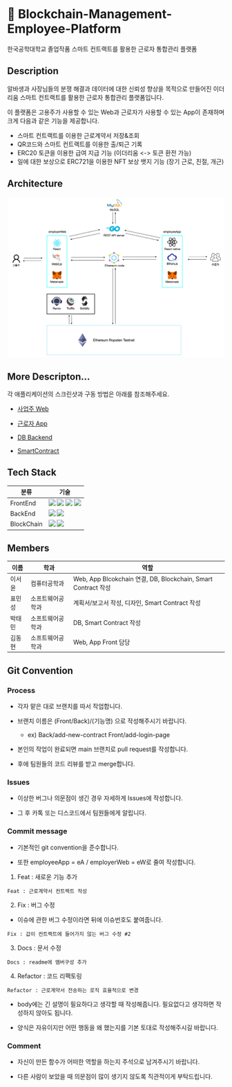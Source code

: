 # 🏢 Blockchain-Management-Employee-Platform
한국공학대학교 졸업작품 스마트 컨트랙트를 활용한 근로자 통합관리 플랫폼

## Description

알바생과 사장님들의 분쟁 해결과 데이터에 대한 신뢰성 향상을 목적으로 만들어진 이더리움 스마트 컨트랙트를 활용한 근로자 통합관리 플랫폼입니다. 

이 플랫폼은 고용주가 사용할 수 있는 Web과 근로자가 사용할 수 있는 App이 존재하며 크게 다음과 같은 기능을 제공합니다.

- 스마트 컨트랙트를 이용한 근로계약서 저장&조회
- QR코드와 스마트 컨트랙트를 이용한 출/퇴근 기록
- ERC20 토큰을 이용한 급여 지급 기능 (이더리움 <-> 토큰 환전 가능)
- 일에 대한 보상으로 ERC721을 이용한 NFT 보상 뱃지 기능 (장기 근로, 친절, 개근)

## Architecture

<img src="/images/Architecture.png">

## More Descripton...

각 애플리케이션의 스크린샷과 구동 방법은 아래를 참조해주세요.

- [사업주 Web](https://github.com/somewheregreeny/Blockchain-Management-Employee-Platform/blob/main/employerWeb)

- [근로자 App](https://github.com/somewheregreeny/Blockchain-Management-Employee-Platform/blob/main/employeeApp)

- [DB Backend](https://github.com/somewheregreeny/Blockchain-Management-Employee-Platform/tree/main/database-backend)

- [SmartContract](https://github.com/somewheregreeny/Blockchain-Management-Employee-Platform/tree/main/employerWeb/contracts)

## Tech Stack

|분류|기술
|---|-----|
|FrontEnd|<img src="https://img.shields.io/badge/React&React--Native-61DAFB?style=flat&logo=React&logoColor=black"> <img src="https://img.shields.io/badge/Expo-000?style=flat&logo=React&logoColor=white"> <img src="https://img.shields.io/badge/Web3.js-F16822?style=flat&logo=Web3.js&logoColor=black"> <img src="https://img.shields.io/badge/Ethers.js-2535a0?style=flat&logo=Solidity&logoColor=white">|
|BackEnd|<img src="https://img.shields.io/badge/Go-00ADD8?style=flat&logo=Go&logoColor=white"> <img src="https://img.shields.io/badge/MySQL-4479A1?style=flat&logo=MySQL&logoColor=white">|
|BlockChain|<img src="https://img.shields.io/badge/Ethereum-3C3C3D?style=flat&logo=Ethereum&logoColor=white"> <img src="https://img.shields.io/badge/Solidity-363636?style=flat&logo=Solidity&logoColor=white">|

## Members

|이름|학과|역할|
|------|---|-----|
|이서윤|컴퓨터공학과|Web, App Blcokchain 연결, DB, Blockchain, Smart Contract 작성|
|표민성|소프트웨어공학과|계획서/보고서 작성, 디자인, Smart Contract 작성|
|박태민|소프트웨어공학과|DB, Smart Contract 작성|
|김동현|소프트웨어공학과|Web, App Front 담당|

## Git Convention

### Process

* 각자 맡은 대로 브랜치를 따서 작업합니다.

* 브랜치 이름은 (Front/Back)/(기능명) 으로 작성해주시기 바랍니다.
  * ex) Back/add-new-contract Front/add-login-page

* 본인의 작업이 완료되면 main 브랜치로 pull request를 작성합니다.

* 후에 팀원들의 코드 리뷰를 받고 merge합니다.

### Issues

* 이상한 버그나 의문점이 생긴 경우 자세하게 Issues에 작성합니다.

* 그 후 카톡 또는 디스코드에서 팀원들에게 알립니다.

### Commit message

* 기본적인 git convention을 준수합니다.

* 또한 employeeApp = eA / employerWeb = eW로 줄여 작성합니다.


1. Feat : 새로운 기능 추가


```
Feat : 근로계약서 컨트랙트 작성
```


2. Fix : 버그 수정

* 이슈에 관한 버그 수정이라면 뒤에 이슈번호도 붙여줍니다.


```
Fix : 값이 컨트랙트에 들어가지 않는 버그 수정 #2
```


3. Docs : 문서 수정


```
Docs : readme에 멤버구성 추가 
```


4. Refactor : 코드 리팩토링


```
Refactor : 근로계약서 전송하는 로직 효율적으로 변경
```

* body에는 긴 설명이 필요하다고 생각할 때 작성해줍니다. 필요없다고 생각하면 작성하지 않아도 됩니다.

* 양식은 자유이지만 어떤 행동을 왜 했는지를 기본 토대로 작성해주시길 바랍니다.

### Comment

* 자신이 만든 함수가 어떠한 역할을 하는지 주석으로 남겨주시기 바랍니다.

* 다른 사람이 보았을 때 의문점이 많이 생기지 않도록 직관적이게 부탁드립니다.
